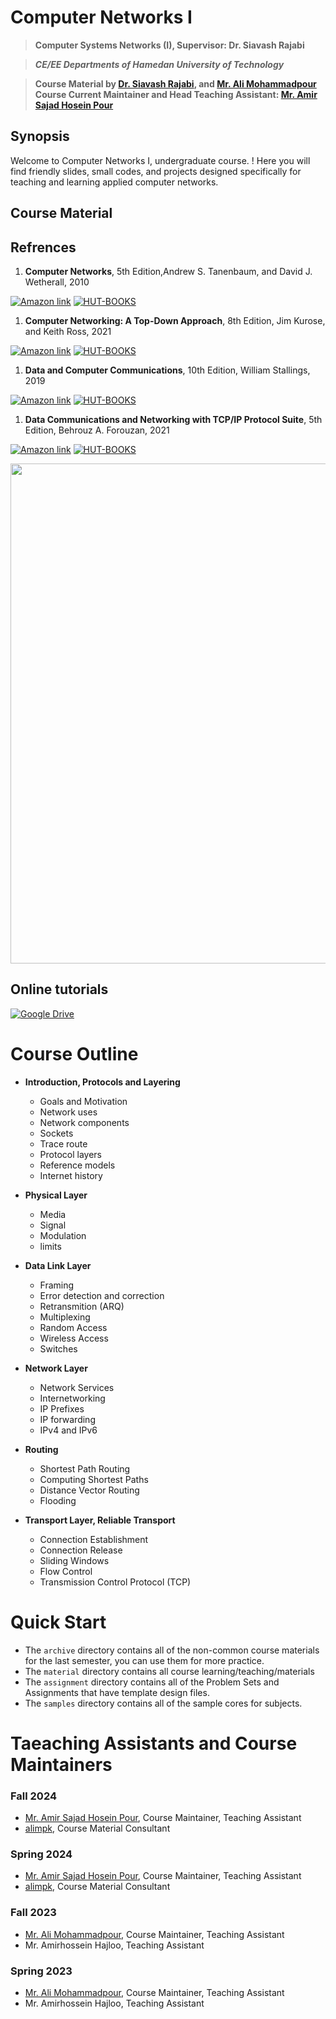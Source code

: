 # **Computer Networks I**

> **Computer Systems Networks (I), Supervisor: Dr. Siavash Rajabi**

> ***CE/EE Departments of Hamedan University of Technology***

> **Course Material by [Dr. Siavash Rajabi](https://scholar.google.com/citations?user=QhTEvqsAAAAJ), and [Mr. Ali Mohammadpour](https://github.com/alimpk)**
> **Course Current Maintainer and Head Teaching Assistant: [Mr. Amir Sajad Hosein Pour](https://github.com/crisiroid)**

## Synopsis
Welcome to Computer Networks I, undergraduate course. ! Here you will find friendly slides, small codes, and projects designed specifically for teaching and learning applied computer networks.


## Course Material

## Refrences

1. **Computer Networks**, 5th Edition,Andrew S. Tanenbaum, and David J. Wetherall, 2010

[![Amazon link](https://img.shields.io/badge/AMAZON-LINK-orange)](https://www.amazon.com/Computer-Networks-5th-Andrew-Tanenbaum/dp/0132126958) [![HUT-BOOKS](https://img.shields.io/badge/HUT--BOOK-Download-green)](http://simorgh.hut.ac.ir/simwebclt/WebAccess/SimwebPortal.dll)

1. **Computer Networking: A Top-Down Approach**, 8th Edition, Jim Kurose, and Keith Ross, 2021

[![Amazon link](https://img.shields.io/badge/AMAZON-LINK-orange)](https://www.amazon.com/Computer-Networking-Top-Down-James-Kurose/dp/9356061319) [![HUT-BOOKS](https://img.shields.io/badge/HUT--BOOK-Download-green)](http://simorgh.hut.ac.ir/simwebclt/WebAccess/SimwebPortal.dll)

1. **Data and Computer Communications**, 10th Edition, William Stallings, 2019

[![Amazon link](https://img.shields.io/badge/AMAZON-LINK-orange)](https://www.amazon.com/Computer-Communications-William-Stallings-Books/dp/0133506487) [![HUT-BOOKS](https://img.shields.io/badge/HUT--BOOK-Download-green)](http://simorgh.hut.ac.ir/simwebclt/WebAccess/SimwebPortal.dll)

1. **Data Communications and Networking with TCP/IP Protocol Suite**, 5th Edition, Behrouz A. Forouzan, 2021

[![Amazon link](https://img.shields.io/badge/AMAZON-LINK-orange)](https://www.amazon.com/Data-Communications-Networking-Protocol-Suite-dp-0078022096/dp/0078022096) [![HUT-BOOKS](https://img.shields.io/badge/HUT--BOOK-Download-green)](http://simorgh.hut.ac.ir/simwebclt/WebAccess/SimwebPortal.dll)
   

<p align="center">
  <img width="800" src="./raw/img/references-covers.jpg">
</p>

## Online tutorials

[![Google Drive](https://img.shields.io/badge/Google%20Drive-4285F4?style=for-the-badge&logo=googledrive&logoColor=white)](https://drive.google.com/drive/u/0/folders/1TTcXxTn1Q5iqyGGkqTOlnW9i039y5JQa)

# Course Outline

* **Introduction, Protocols and Layering**
    * Goals and Motivation
    * Network uses
    * Network components
    * Sockets
    * Trace route
    * Protocol layers
    * Reference models
    * Internet history

* **Physical Layer**
    * Media
    * Signal
    * Modulation
    * limits

* **Data Link Layer**
    * Framing
    * Error detection and correction
    * Retransmition (ARQ)
    * Multiplexing
    * Random Access
    * Wireless Access
    * Switches

* **Network Layer**
    * Network Services
    * Internetworking
    * IP Prefixes
    * IP forwarding
    * IPv4 and IPv6

* **Routing**
    * Shortest Path Routing
    * Computing Shortest Paths
    * Distance Vector Routing
    * Flooding

* **Transport Layer, Reliable Transport**
    * Connection Establishment
    * Connection Release
    * Sliding Windows
    * Flow Control
    * Transmission Control Protocol (TCP)

# Quick Start

* The `archive` directory contains all of the non-common course materials for the last semester, you can use them for more practice.
* The `material` directory contains all course learning/teaching/materials
* The `assignment` directory contains all of the Problem Sets and Assignments that have template design files.
* The `samples` directory contains all of the sample cores for subjects.

# Taeaching Assistants and Course Maintainers

### Fall 2024
* [Mr. Amir Sajad Hosein Pour](https://github.com/crisiroid), Course Maintainer, Teaching Assistant
* [alimpk](https://github.com/alimpk), Course Material Consultant

### Spring 2024
* [Mr. Amir Sajad Hosein Pour](https://github.com/crisiroid), Course Maintainer, Teaching Assistant
* [alimpk](https://github.com/alimpk), Course Material Consultant

### Fall 2023
* [Mr. Ali Mohammadpour](https://github.com/alimpk), Course Maintainer, Teaching Assistant
* Mr. Amirhossein Hajloo, Teaching Assistant

 ### Spring 2023
* [Mr. Ali Mohammadpour](https://github.com/alimpk), Course Maintainer, Teaching Assistant
* Mr. Amirhossein Hajloo, Teaching Assistant


